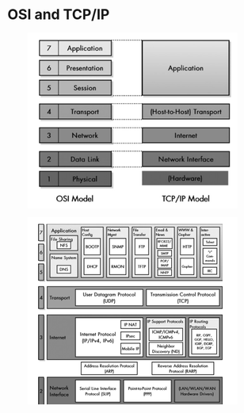 # OSI and TCP/IP

<figure><img src="../../../.gitbook/assets/image (1) (1) (1) (2).png" alt=""><figcaption></figcaption></figure>

<figure><img src="../../../.gitbook/assets/image (1) (1) (1) (2) (1).png" alt=""><figcaption></figcaption></figure>
